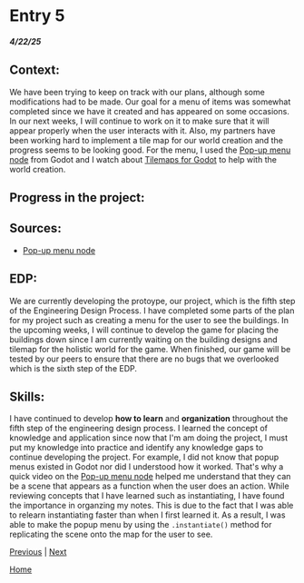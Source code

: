 # Entry 5
##### 4/22/25

## **Context**:
We have been trying to keep on track with our plans, although some modifications had to be made. Our goal for a menu of items was somewhat completed since we have it created and has appeared on some occasions. In our next weeks, I will continue to work on it to make sure that it will appear properly when the user interacts with it. Also, my partners have been working hard to implement a tile map for our world creation and the progress seems to be looking good. For the menu, I used the [Pop-up menu node](https://www.youtube.com/watch?v=ESxRKqdu34M) from Godot and I watch about [Tilemaps for Godot](https://www.youtube.com/watch?v=ZutpG0_CYrQ&t=274s) to help with the world creation.

## Progress in the project:


## **Sources**:

* [Pop-up menu node](https://www.youtube.com/watch?v=ESxRKqdu34M)

## **EDP**:
We are currently developing the protoype, our project, which is the fifth step of the Engineering Design Process. I have completed some parts of the plan for my project such as creating a menu for the user to see the buildings. In the upcoming weeks, I will continue to develop the game for placing the buildings down since I am currently waiting on the building designs and tilemap for the holistic world for the game. When finished, our game will be tested by our peers to ensure that there are no bugs that we overlooked which is the sixth step of the EDP.

## **Skills**:
I have continued to develop **how to learn** and **organization** throughout the fifth step of the engineering design process. I learned the concept of knowledge and application since now that I'm am doing the project, I must put my knowledge into practice and identify any knowledge gaps to continue developing the project. For example, I did not know that popup menus existed in Godot nor did I understood how it worked. That's why a quick video on the [Pop-up menu node](https://www.youtube.com/watch?v=ESxRKqdu34M) helped me understand that they can be a scene that appears as a function when the user does an action. While reviewing concepts that I have learned such as instantiating, I have found the importance in organzing my notes. This is due to the fact that I was able to relearn instantiating faster than when I first learned it. As a result, I was able to make the popup menu by using the `.instantiate()` method for replicating the scene onto the map for the user to see.

[Previous](entry04.md) | [Next](entry06.md)

[Home](../README.md)
